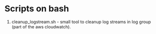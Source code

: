# Scripts on bash

1. cleanup_logstream.sh - small tool to cleanup log streams in log group (part of the aws cloudwatch). 
